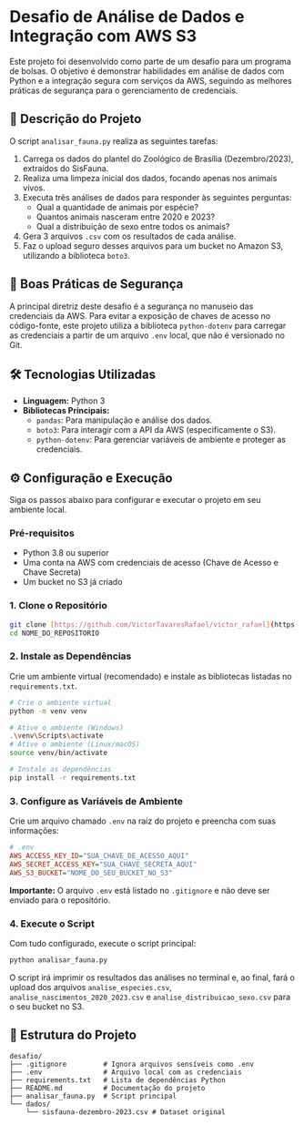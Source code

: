 # Desafio de Análise de Dados e Integração com AWS S3

Este projeto foi desenvolvido como parte de um desafio para um programa de bolsas. O objetivo é demonstrar habilidades em análise de dados com Python e a integração segura com serviços da AWS, seguindo as melhores práticas de segurança para o gerenciamento de credenciais.

## 📝 Descrição do Projeto

O script `analisar_fauna.py` realiza as seguintes tarefas:
1.  Carrega os dados do plantel do Zoológico de Brasília (Dezembro/2023), extraídos do SisFauna.
2.  Realiza uma limpeza inicial dos dados, focando apenas nos animais vivos.
3.  Executa três análises de dados para responder às seguintes perguntas:
    * Qual a quantidade de animais por espécie?
    * Quantos animais nasceram entre 2020 e 2023?
    * Qual a distribuição de sexo entre todos os animais?
4.  Gera 3 arquivos `.csv` com os resultados de cada análise.
5.  Faz o upload seguro desses arquivos para um bucket no Amazon S3, utilizando a biblioteca `boto3`.

## 🔐 Boas Práticas de Segurança

A principal diretriz deste desafio é a segurança no manuseio das credenciais da AWS. Para evitar a exposição de chaves de acesso no código-fonte, este projeto utiliza a biblioteca `python-dotenv` para carregar as credenciais a partir de um arquivo `.env` local, que não é versionado no Git.

## 🛠️ Tecnologias Utilizadas

* **Linguagem:** Python 3
* **Bibliotecas Principais:**
    * `pandas`: Para manipulação e análise dos dados.
    * `boto3`: Para interagir com a API da AWS (especificamente o S3).
    * `python-dotenv`: Para gerenciar variáveis de ambiente e proteger as credenciais.

## ⚙️ Configuração e Execução

Siga os passos abaixo para configurar e executar o projeto em seu ambiente local.

### **Pré-requisitos**

* Python 3.8 ou superior
* Uma conta na AWS com credenciais de acesso (Chave de Acesso e Chave Secreta)
* Um bucket no S3 já criado

### **1. Clone o Repositório**
```bash
git clone [https://github.com/VictorTavaresRafael/victor_rafael](https://github.com/VictorTavaresRafael/victor_rafael)
cd NOME_DO_REPOSITORIO
```

### **2. Instale as Dependências**
Crie um ambiente virtual (recomendado) e instale as bibliotecas listadas no `requirements.txt`.
```bash
# Crie o ambiente virtual
python -m venv venv

# Ative o ambiente (Windows)
.\venv\Scripts\activate
# Ative o ambiente (Linux/macOS)
source venv/bin/activate

# Instale as dependências
pip install -r requirements.txt
```

### **3. Configure as Variáveis de Ambiente**
Crie um arquivo chamado `.env` na raiz do projeto e preencha com suas informações:
```ini
# .env
AWS_ACCESS_KEY_ID="SUA_CHAVE_DE_ACESSO_AQUI"
AWS_SECRET_ACCESS_KEY="SUA_CHAVE_SECRETA_AQUI"
AWS_S3_BUCKET="NOME_DO_SEU_BUCKET_NO_S3"
```
**Importante:** O arquivo `.env` está listado no `.gitignore` e não deve ser enviado para o repositório.

### **4. Execute o Script**
Com tudo configurado, execute o script principal:
```bash
python analisar_fauna.py
```
O script irá imprimir os resultados das análises no terminal e, ao final, fará o upload dos arquivos `analise_especies.csv`, `analise_nascimentos_2020_2023.csv` e `analise_distribuicao_sexo.csv` para o seu bucket no S3.

## 📂 Estrutura do Projeto
```
desafio/
├── .gitignore         # Ignora arquivos sensíveis como .env
├── .env               # Arquivo local com as credenciais 
├── requirements.txt   # Lista de dependências Python
├── README.md          # Documentação do projeto
├── analisar_fauna.py  # Script principal
└── dados/
    └── sisfauna-dezembro-2023.csv # Dataset original
```